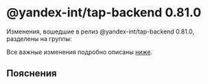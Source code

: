 # @yandex-int/tap-backend 0.81.0

<!-- ЧЕЛОВЕЧЕСКОЕ ВСТУПЛЕНИЕ -->

Изменения, вошедшие в релиз @yandex-int/tap-backend 0.81.0, разделены на группы:

Все важные изменения подробно описаны [ниже](#Пояснения).

## Пояснения

